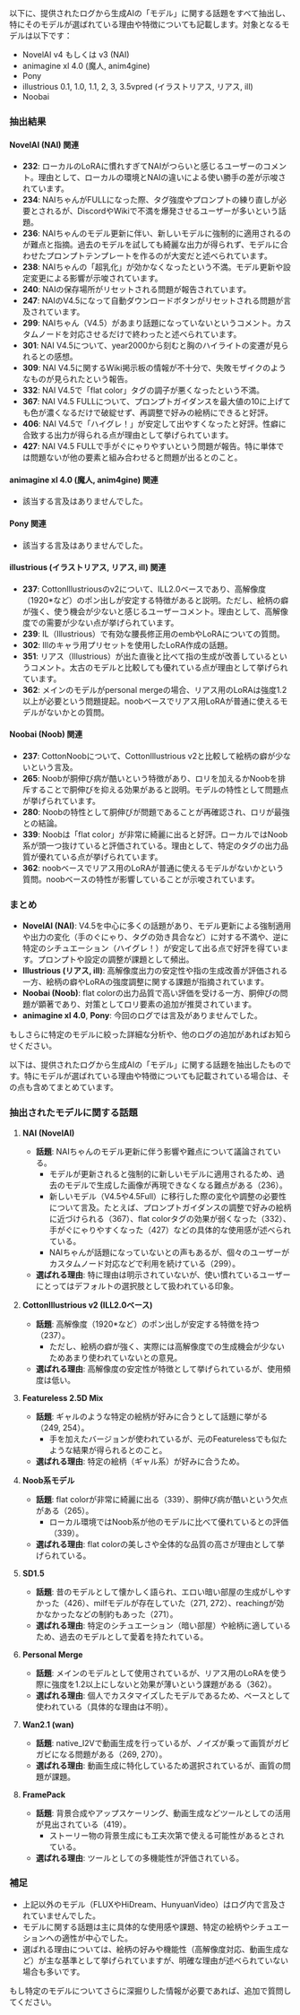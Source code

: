 以下に、提供されたログから生成AIの「モデル」に関する話題をすべて抽出し、特にそのモデルが選ばれている理由や特徴についても記載します。対象となるモデルは以下です：
- NovelAI v4 もしくは v3 (NAI)
- animagine xl 4.0 (魔人, anim4gine)
- Pony
- illustrious 0.1, 1.0, 1.1, 2, 3, 3.5vpred (イラストリアス, リアス, ill)
- Noobai

### 抽出結果

#### NovelAI (NAI) 関連
- **232**: ローカルのLoRAに慣れすぎてNAIがつらいと感じるユーザーのコメント。理由として、ローカルの環境とNAIの違いによる使い勝手の差が示唆されています。
- **234**: NAIちゃんがFULLになった際、タグ強度やプロンプトの練り直しが必要とされるが、DiscordやWikiで不満を爆発させるユーザーが多いという話題。
- **236**: NAIちゃんのモデル更新に伴い、新しいモデルに強制的に適用されるのが難点と指摘。過去のモデルを試しても綺麗な出力が得られず、モデルに合わせたプロンプトテンプレートを作るのが大変だと述べられています。
- **238**: NAIちゃんの「超乳化」が効かなくなったという不満。モデル更新や設定変更による影響が示唆されています。
- **240**: NAIの保存場所がリセットされる問題が報告されています。
- **247**: NAIのV4.5になって自動ダウンロードボタンがリセットされる問題が言及されています。
- **299**: NAIちゃん（V4.5）があまり話題になっていないというコメント。カスタムノードを対応させるだけで終わったと述べられています。
- **301**: NAI V4.5について、year2000から刻むと胸のハイライトの変遷が見られるとの感想。
- **309**: NAI V4.5に関するWiki掲示板の情報が不十分で、失敗モザイクのようなものが見られたという報告。
- **332**: NAI V4.5で「flat color」タグの調子が悪くなったという不満。
- **367**: NAI V4.5 FULLについて、プロンプトガイダンスを最大値の10に上げても色が濃くなるだけで破綻せず、再調整で好みの絵柄にできると好評。
- **406**: NAI V4.5で「ハイグレ！」が安定して出やすくなったと好評。性癖に合致する出力が得られる点が理由として挙げられています。
- **427**: NAI V4.5 FULLで手がぐにゃりやすいという問題が報告。特に単体では問題ないが他の要素と組み合わせると問題が出るとのこと。

#### animagine xl 4.0 (魔人, anim4gine) 関連
- 該当する言及はありませんでした。

#### Pony 関連
- 該当する言及はありませんでした。

#### illustrious (イラストリアス, リアス, ill) 関連
- **237**: CottonIllustriousのv2について、ILL2.0ベースであり、高解像度（1920*など）のポン出しが安定する特徴があると説明。ただし、絵柄の癖が強く、使う機会が少ないと感じるユーザーコメント。理由として、高解像度での需要が少ない点が挙げられています。
- **239**: IL（Illustrious）で有効な腰長修正用のembやLoRAについての質問。
- **302**: Illのキャラ用プリセットを使用したLoRA作成の話題。
- **351**: リアス（Illustrious）が出た直後と比べて指の生成が改善しているというコメント。太古のモデルと比較しても優れている点が理由として挙げられています。
- **362**: メインのモデルがpersonal mergeの場合、リアス用のLoRAは強度1.2以上が必要という問題提起。noobベースでリアス用LoRAが普通に使えるモデルがないかとの質問。

#### Noobai (Noob) 関連
- **237**: CottonNoobについて、CottonIllustrious v2と比較して絵柄の癖が少ないという言及。
- **265**: Noobが胴伸び病が酷いという特徴があり、ロリを加えるかNoobを排斥することで胴伸びを抑える効果があると説明。モデルの特性として問題点が挙げられています。
- **280**: Noobの特性として胴伸びが問題であることが再確認され、ロリが最強との結論。
- **339**: Noobは「flat color」が非常に綺麗に出ると好評。ローカルではNoob系が頭一つ抜けていると評価されている。理由として、特定のタグの出力品質が優れている点が挙げられています。
- **362**: noobベースでリアス用のLoRAが普通に使えるモデルがないかという質問。noobベースの特性が影響していることが示唆されています。

### まとめ
- **NovelAI (NAI)**: V4.5を中心に多くの話題があり、モデル更新による強制適用や出力の変化（手のぐにゃり、タグの効き具合など）に対する不満や、逆に特定のシチュエーション（ハイグレ！）が安定して出る点で好評を得ています。プロンプトや設定の調整が課題として頻出。
- **Illustrious (リアス, ill)**: 高解像度出力の安定性や指の生成改善が評価される一方、絵柄の癖やLoRAの強度調整に関する課題が指摘されています。
- **Noobai (Noob)**: flat colorの出力品質で高い評価を受ける一方、胴伸びの問題が顕著であり、対策としてロリ要素の追加が推奨されています。
- **animagine xl 4.0**, **Pony**: 今回のログでは言及がありませんでした。

もしさらに特定のモデルに絞った詳細な分析や、他のログの追加があればお知らせください。

以下は、提供されたログから生成AIの「モデル」に関する話題を抽出したものです。特にモデルが選ばれている理由や特徴についても記載されている場合は、その点も含めてまとめています。

### 抽出されたモデルに関する話題
1. **NAI (NovelAI)**
   - **話題**: NAIちゃんのモデル更新に伴う影響や難点について議論されている。
     - モデルが更新されると強制的に新しいモデルに適用されるため、過去のモデルで生成した画像が再現できなくなる難点がある（236）。
     - 新しいモデル（V4.5や4.5Full）に移行した際の変化や調整の必要性について言及。たとえば、プロンプトガイダンスの調整で好みの絵柄に近づけられる（367）、flat colorタグの効果が弱くなった（332）、手がぐにゃりやすくなった（427）などの具体的な使用感が述べられている。
     - NAIちゃんが話題になっていないとの声もあるが、個々のユーザーがカスタムノード対応などで利用を続けている（299）。
   - **選ばれる理由**: 特に理由は明示されていないが、使い慣れているユーザーにとってはデフォルトの選択肢として扱われている印象。

2. **CottonIllustrious v2 (ILL2.0ベース)**
   - **話題**: 高解像度（1920*など）のポン出しが安定する特徴を持つ（237）。
     - ただし、絵柄の癖が強く、実際には高解像度での生成機会が少ないためあまり使われていないとの意見。
   - **選ばれる理由**: 高解像度の安定性が特徴として挙げられているが、使用頻度は低い。

3. **Featureless 2.5D Mix**
   - **話題**: ギャルのような特定の絵柄が好みに合うとして話題に挙がる（249, 254）。
     - 手を加えたバージョンが使われているが、元のFeaturelessでも似たような結果が得られるとのこと。
   - **選ばれる理由**: 特定の絵柄（ギャル系）が好みに合うため。

4. **Noob系モデル**
   - **話題**: flat colorが非常に綺麗に出る（339）、胴伸び病が酷いという欠点がある（265）。
     - ローカル環境ではNoob系が他のモデルに比べて優れているとの評価（339）。
   - **選ばれる理由**: flat colorの美しさや全体的な品質の高さが理由として挙げられている。

5. **SD1.5**
   - **話題**: 昔のモデルとして懐かしく語られ、エロい暗い部屋の生成がしやすかった（426）、milfモデルが存在していた（271, 272）、reachingが効かなかったなどの制約もあった（271）。
   - **選ばれる理由**: 特定のシチュエーション（暗い部屋）や絵柄に適しているため、過去のモデルとして愛着を持たれている。

6. **Personal Merge**
   - **話題**: メインのモデルとして使用されているが、リアス用のLoRAを使う際に強度を1.2以上にしないと効果が薄いという課題がある（362）。
   - **選ばれる理由**: 個人でカスタマイズしたモデルであるため、ベースとして使われている（具体的な理由は不明）。

7. **Wan2.1 (wan)**
   - **話題**: native_I2Vで動画生成を行っているが、ノイズが乗って画質がガビガビになる問題がある（269, 270）。
   - **選ばれる理由**: 動画生成に特化しているため選択されているが、画質の問題が課題。

8. **FramePack**
   - **話題**: 背景合成やアップスケーリング、動画生成などツールとしての活用が見出されている（419）。
     - ストーリー物の背景生成にも工夫次第で使える可能性があるとされている。
   - **選ばれる理由**: ツールとしての多機能性が評価されている。

### 補足
- 上記以外のモデル（FLUXやHiDream、HunyuanVideo）はログ内で言及されていませんでした。
- モデルに関する話題は主に具体的な使用感や課題、特定の絵柄やシチュエーションへの適性が中心でした。
- 選ばれる理由については、絵柄の好みや機能性（高解像度対応、動画生成など）が主な基準として挙げられていますが、明確な理由が述べられていない場合も多いです。

もし特定のモデルについてさらに深掘りした情報が必要であれば、追加で質問してください。


